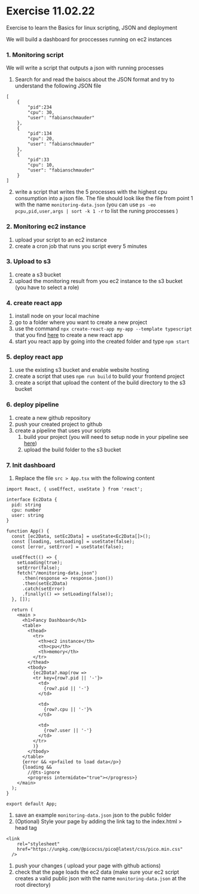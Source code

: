 # Exercise 11.02.22 

Exercise to learn the Basics for linux scripting, JSON and deployment

We will build a dashboard for proccesses running on ec2 instances

### 1. Monitoring script
We will write a script that outputs a json with running processes
1. Search for and read the baiscs about the JSON format and try to understand the following JSON file 
```
[
    {
        "pid":234
        "cpu": 30,
        "user": "fabianschmauder"
    },
    {
        "pid":134
        "cpu": 20,
        "user": "fabianschmauder"
    },
    {
        "pid":33
        "cpu": 10,
        "user": "fabianschmauder"
    }
]
```
2. write a script that writes the 5 processes with the highest cpu consumption into a json file. The file should look like the file from point 1 with the name `monitoring-data.json` (you can use `ps -eo pcpu,pid,user,args | sort -k 1 -r` to list the runing proccesses )

### 2. Monitoring ec2 instance
1. upload your script to an ec2 instance
1. create a cron job that runs you script every 5 minutes

### 3. Upload to s3
1. create a s3 bucket
1. upload the monitoring result from you ec2 instance to the s3 bucket (you have to select a role)

### 4. create react app
1. install node on your local machine
1. go to a folder where you want to create a new project
1. use the command `npx create-react-app my-app --template typescript` that you find [here](https://create-react-app.dev/docs/adding-typescript/) to create a new react app
1. start you react app by going into the created folder and type `npm start`

### 5. deploy react app
1. use the existing s3 bucket and enable website hosting
1. create a script that uses `npm run build` to build your frontend project
1. create a script that upload the content of the build directory to the s3 bucket

### 6. deploy pipeline
1. create a new github repository
1. push your created project to github
1. create a pipeline that uses your scripts 
    1. build your project (you will need to setup node in your pipeline see [here](https://github.com/actions/setup-node))
    1. upload the build folder to the s3 bucket


### 7. Init dashboard
1. Replace the file `src > App.tsx` with the following content
```
import React, { useEffect, useState } from 'react';

interface Ec2Data {
  pid: string
  cpu: number
  user: string
}

function App() {
  const [ec2Data, setEc2Data] = useState<Ec2Data[]>();
  const [loading, setLoading] = useState(false);
  const [error, setError] = useState(false);

  useEffect(() => {
    setLoading(true);
    setError(false);
    fetch("/monitoring-data.json")
      .then(response => response.json())
      .then(setEc2Data)
      .catch(setError)
      .finally(() => setLoading(false));
  }, []);

  return (
    <main >
      <h1>Fancy Dashboard</h1>
      <table>
        <thead>
          <tr>
            <th>ec2 instance</th>
            <th>cpu</th>
            <th>memory</th>
          </tr>
        </thead>
        <tbody>
          {ec2Data?.map(row => 
          <tr key={row?.pid || '-'}>
            <td>
              {row?.pid || '-'}
            </td>

            <td>
              {row?.cpu || '-'}%
            </td>

            <td>
              {row?.user || '-'}
            </td>
          </tr>
          )}
        </tbody>
      </table>
      {error && <p>failed to load data</p>}
      {loading &&
        //@ts-ignore
        <progress intermidate="true"></progress>}
    </main>
  );
}

export default App;
```
1. save an example `monitoring-data.json` json to the public folder
1. (Optional) Style your page by adding the link tag to the index.html > head tag 
```
<link
    rel="stylesheet"
    href="https://unpkg.com/@picocss/pico@latest/css/pico.min.css"
  />
```
1. push your changes ( upload your page with github actions)
1. check that the page loads the ec2 data (make sure your ec2 script creates a valid public json with the name `monitoring-data.json`  at the root directory)
